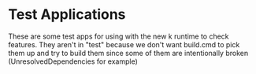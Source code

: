 # Test Applications
These are some test apps for using with the new k runtime to check features. They aren't in "test" because we don't want build.cmd to pick them up and try to build them since some of them are intentionally broken (UnresolvedDependencies for example)